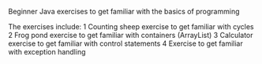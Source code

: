 Beginner Java exercises to get familiar with the basics of programming

The exercises include:
1 Counting sheep exercise to get familiar with cycles
2 Frog pond exercise to get familiar with containers (ArrayList)
3 Calculator exercise to get familiar with control statements
4 Exercise to get familiar with exception handling
